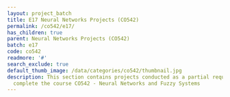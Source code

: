 ```yaml
---
layout: project_batch
title: E17 Neural Networks Projects (CO542)
permalink: /co542/e17/
has_children: true
parent: Neural Networks Projects (CO542)
batch: e17
code: co542
readmore: '#'
search_exclude: true
default_thumb_image: /data/categories/co542/thumbnail.jpg
description: This section contains projects conducted as a partial requirement to
  complete the course CO542 - Neural Networks and Fuzzy Systems
---
```

